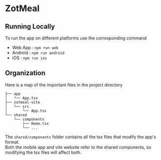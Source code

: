 # ZotMeal

## Running Locally

To run the app on different platforms use the corresponding command
- Web App : `npm run web`
- Android : `npm run android`
- iOS : `npm run ios`

## Organization

Here is a map of the important files in the project directory

```
├── app
│   └── App.tsx
├── zotmeal-vite
│   └── src
│       └── App.tsx
└── shared
    └── components
        ├── Home.tsx
        └── ...
```

The ```shared/components``` folder contains all the tsx files that modify the app's format.\
Both the mobile app and vite website refer to the shared components, so modifying the tsx files will affect both.
